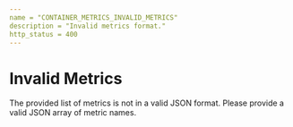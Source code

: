 ```yaml
---
name = "CONTAINER_METRICS_INVALID_METRICS"
description = "Invalid metrics format."
http_status = 400
---
```


# Invalid Metrics

The provided list of metrics is not in a valid JSON format. Please provide a valid JSON array of metric names.